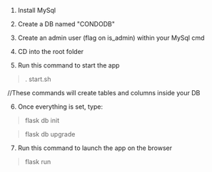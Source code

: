 1) Install MySql

2) Create a DB named "CONDODB"

3) Create an admin user (flag on is_admin) within your MySql cmd

4) CD into the root folder

5) Run this command to start the app

> . start.sh

//These commands will create tables and columns inside your DB

6) Once everything is set, type:

> flask db init

> flask db upgrade

7) Run this command to launch the app on the browser

> flask run